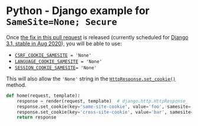 <!--
 Copyright 2019 Google Inc.

 Licensed under the Apache License, Version 2.0 (the "License");
 you may not use this file except in compliance with the License.
 You may obtain a copy of the License at

     http://www.apache.org/licenses/LICENSE-2.0

 Unless required by applicable law or agreed to in writing, software
 distributed under the License is distributed on an "AS IS" BASIS,
 WITHOUT WARRANTIES OR CONDITIONS OF ANY KIND, either express or implied.
 See the License for the specific language governing permissions and
 limitations under the License.
-->

# Python - Django example for `SameSite=None; Secure`

Once [the fix in this pull request](https://github.com/django/django/pull/11894) is
released (currently scheduled for [Django 3.1, stable in Aug 2020](https://code.djangoproject.com/wiki/Version3.1Roadmap)), you will be able to use:

- [`CSRF_COOKIE_SAMESITE`](https://docs.djangoproject.com/en/3.0/ref/settings/#csrf-cookie-samesite)` = 'None'`
- [`LANGUAGE_COOKIE_SAMESITE`](https://docs.djangoproject.com/en/3.0/ref/settings/#language-cookie-samesite)` = 'None'`
- [`SESSION_COOKIE_SAMESITE`](https://docs.djangoproject.com/en/3.0/ref/settings/#session-cookie-samesite)`= 'None'`

This will also allow the `'None'` string in the [`HttpResponse.set_cookie()`](https://docs.djangoproject.com/en/3.0/ref/request-response/#django.http.HttpResponse.set_cookie) method.

```python
def home(request, template):
    response = render(request, template)  # django.http.HttpResponse
    response.set_cookie(key='same-site-cookie', value='foo', samesite='Lax')
    response.set_cookie(key='cross-site-cookie', value='bar', samesite='None', secure=True)
    return response
```
